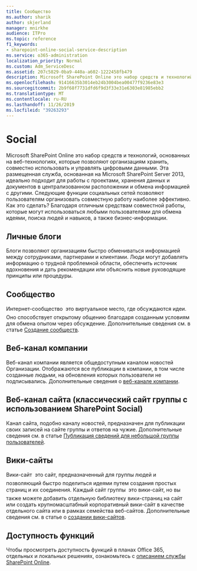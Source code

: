 ```yaml
---
title: Сообщество
ms.author: sharik
author: skjerland
manager: mnirkhe
audience: ITPro
ms.topic: reference
f1_keywords:
- sharepoint-online-social-service-description
ms.service: o365-administration
localization_priority: Normal
ms.custom: Adm_ServiceDesc
ms.assetid: 207c5829-0ba9-440a-a602-1222458fb479
description: Microsoft SharePoint Online это набор средств и технологий, основанных на веб-технологиях, которые позволяют организациям хранить, совместно использовать и управлять цифровыми данными. Эта размещенная служба, основанная на Microsoft SharePoint Server 2013, идеально подходит для работы с проектами, хранения данных и документов в централизованном расположении и обмена информацией с другими.
ms.openlocfilehash: 91416635b3014eb24b3004bea00477f9236e83e3
ms.sourcegitcommit: 2b9f68f7731dfd6f9d3f33e31e6303e81985ebb2
ms.translationtype: MT
ms.contentlocale: ru-RU
ms.lasthandoff: 11/26/2019
ms.locfileid: "39263293"
---
```

# <a name="social"></a>Social

Microsoft SharePoint Online это набор средств и технологий, основанных на веб-технологиях, которые позволяют организациям хранить, совместно использовать и управлять цифровыми данными. Эта размещенная служба, основанная на Microsoft SharePoint Server 2013, идеально подходит для работы с проектами, хранения данных и документов в централизованном расположении и обмена информацией с другими. Следующие функции социальных сетей позволяют пользователям организовать совместную работу наиболее эффективно. Как это сделать? Благодаря отличным средствам совместной работы, которые могут использоваться любыми пользователями для обмена идеями, поиска людей и навыков, а также бизнес-информации. 
  
## <a name="personal-blogs"></a>Личные блоги

Блоги позволяют организациям быстро обмениваться информацией между сотрудниками, партнерами и клиентами. Люди могут добавлять информацию о трудной проблемной области, обеспечить источник вдохновения и дать рекомендации или объяснить новые руководящие принципы или процедуры.
  
## <a name="community"></a>Сообщество

Интернет-сообщество  это виртуальное место, где обсуждаются идеи. Оно способствует открытому общению благодаря созданным условиям для обмена опытом через обсуждение. Дополнительные сведения см. в статье [Создание сообществ](https://go.microsoft.com/fwlink/p/?LinkId=271061).
  
## <a name="company-feed"></a>Веб-канал компании

Веб-канал компании является общедоступным каналом новостей Организации. Отображаются все публикации в компании, в том числе созданные людьми, на обновления которых пользователи не подписывались. Дополнительные сведения о [веб-канале компании](https://support.office.com/article/D1A6A747-5789-498F-9DB5-C5692A9C9559).
  
## <a name="site-feed-classic-team-site-using-sharepoint-social"></a>Веб-канал сайта (классический сайт группы с использованием SharePoint Social)

Канал сайта, подобно каналу новостей, предназначен для публикации своих записей на сайте группы и ответов на чужие. Дополнительные сведения см. в статье [Публикация сведений для небольшой группы пользователей](https://go.microsoft.com/fwlink/p/?LinkId=271071).
  
## <a name="wikis"></a>Вики-сайты

Вики-сайт  это сайт, предназначенный для группы людей и позволяющий быстро поделиться идеями путем создания простых страниц и их соединения. Каждый сайт группы  это вики-сайт, но вы также можете добавить отдельную библиотеку вики-страниц на сайт или создать крупномасштабный корпоративный вики-сайт в качестве отдельного сайта или в рамках семейства веб-сайтов. Дополнительные сведения см. в статье о [создании вики-сайтов](https://go.microsoft.com/fwlink/p/?LinkId=271358).
  
## <a name="feature-availability"></a>Доступность функций

Чтобы просмотреть доступность функций в планах Office 365, отдельных и локальных решениях, ознакомьтесь с [описанием службы SharePoint Online](sharepoint-online-service-description.md).
